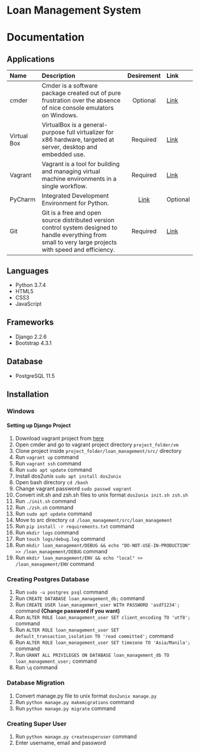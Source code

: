 # Loan Management System
# Documentation

## Applications
| Name | Description | Desirement | Link | 
| :--- | :---------- | :--------: | :--- |
|cmder | Cmder is a software package created out of pure frustration over the absence of nice console emulators on Windows. |Optional | [Link](https://cmder.net/) |
|Virtual Box | VirtualBox is a general-purpose full virtualizer for x86 hardware, targeted at server, desktop and embedded use. |Required | [Link](https://www.virtualbox.org/wiki/Downloads) |
|Vagrant | Vagrant is a tool for building and managing virtual machine environments in a single workflow. |Required | [Link](https://www.vagrantup.com/downloads.html) |
|PyCharm | Integrated Development Environment for Python. | [Link](https://www.jetbrains.com/pycharm/download/#section=windows) |Optional |
|Git | Git is a free and open source distributed version control system designed to handle everything from small to very large projects with speed and efficiency. |Required | [Link](https://git-scm.com/downloads) |

## Languages
- Python 3.7.4
- HTML5
- CSS3
- JavaScript

## Frameworks
- Django 2.2.6
- Bootstrap 4.3.1

## Database
- PostgreSQL 11.5

## Installation

### Windows
#### Setting up Django Project
1. Download vagrant project from [here](https://1drv.ms/f/s!Asll8Ec9180tjuYCl-l99BcG2T2Y3A?e=S9jhNr)
2. Open cmder and go to vagrant project directory `project_folder/vm`
3. Clone project inside `project_folder/loan_management/src/` directory
4. Run `vagrant up` command
5. Run `vagrant ssh` command
6. Run `sudo apt update` command
7. Install dos2unix `sudo apt install dos2unix`
8. Open bash directory `cd /bash`
9. Change vagrant password `sudo passwd vagrant`
10. Convert init.sh and zsh.sh files to unix format `dos2unix init.sh zsh.sh`
11. Run `./init.sh` command
12. Run `./zsh.sh` command
13. Run `sudo apt update` command
14. Move to src directory `cd /loan_management/src/loan_management`
15. Run `pip install -r requirements.txt` command
16. Run `mkdir logs` command
17. Run `touch logs/debug.log` command
18. Run `mkdir loan_management/DEBUG && echo "DO-NOT-USE-IN-PRODUCTION" >> /loan_management/DEBUG` command
19. Run `mkdir loan_management/ENV && echo "local" >> /loan_management/ENV` command

### Creating Postgres Database
1. Run `sudo -u postgres psql` command
2. Run `CREATE DATABASE loan_management_db;` command
3. Run `CREATE USER loan_management_user WITH PASSWORD 'asdf1234';` command **(Change password if you want)**
4. Run `ALTER ROLE loan_management_user SET client_encoding TO 'utf8';` command
5. Run `ALTER ROLE loan_management_user SET default_transaction_isolation TO 'read committed';` command
6. Run `ALTER ROLE loan_management_user SET timezone TO 'Asia/Manila';` command
7. Run `GRANT ALL PRIVILEGES ON DATABASE loan_management_db TO loan_management_user;` command
8. Run `\q` command

### Database Migration
1. Convert manage.py file to unix format `dos2unix manage.py`
2. Run `python manage.py makemigrations` command
3. Run `python manage.py migrate` command

### Creating Super User
1. Run `python manage.py createsuperuser` command
2. Enter username, email and password


